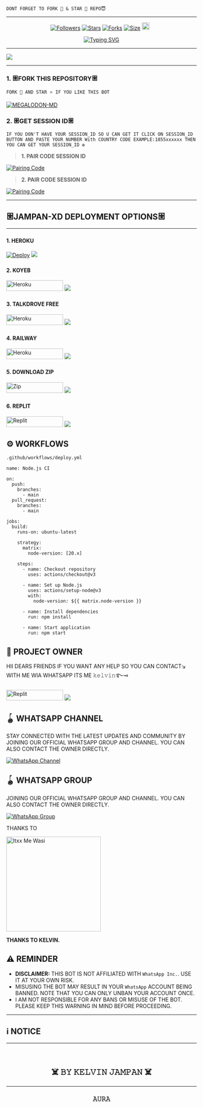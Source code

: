 

```
DONT FORGET TO FORK 🍴 & STAR 🌟 REPO😇
```
---


  <p align="center">
<a href="https://github.com/JAMPAN47/followers"><img title="Followers" src="https://img.shields.io/github/followers/JAMPAN47?color=blue&style=flat-square"></a>
<a href="https://github.com/JAMPAN47/JAMPAN-XD/stargazers/"><img title="Stars" src="https://img.shields.io/github/stars/JAMPAN47/JAMPAN-XD?color=blue&style=flat-square"></a>
<a href="https://github.com/JAMPAN47/JAMPAN-XD/network/members"><img title="Forks" src="https://img.shields.io/github/forks/JAMPAN47/JAMPAN-XD?color=blue&style=flat-square"></a>
<a href="https://github.com/JAMPAN47/JAMPAN-XD"><img title="Size" src="https://img.shields.io/github/repo-size/JAMPAN47/JAMPAN-XD?style=flat-square&color=green"></a>
<a href="https://github.com/JAMPAN47/graphs/commit-activity"><img height="20" src="https://img.shields.io/badge/Maintained%3F-yes-green.svg"></a>&nbsp;&nbsp;
</p>

<p align="center">
  <a href="https://git.io/typing-svg">
    <img src="https://readme-typing-svg.demolab.com?font=Black+Ops+One&size=80&pause=1000&color=Red&center=true&vCenter=true&width=1000&height=200&lines=𝙹𝙰𝙼𝙿𝙰𝙽-𝚇𝙳;𝚅𝙴𝚁𝚂𝙸𝙾𝙽+2025;BY+𝙹𝙰𝙼𝙿𝙰𝙽+47" alt="Typing SVG" />
  </a>
</p>
  
--- 

<a><img src='https://files.catbox.moe/roubzi.jpg'/></a>



***




### 1. 𐃁FORK THIS REPOSITORY𐃁

`FORK 🍴 AND STAR ⭐ IF YOU LIKE THIS BOT`

  <a href="https://github.com/JAMPAN47/JAMPAN-XD/fork"><img title="MEGALODON-MD" src="https://img.shields.io/badge/FORK-JAMPAN%20XD-BOTh?color=indigo&style=for-the-badge&logo=stackshare"></a>
  
### 2. 𐃁GET SESSION ID𐃁 

`IF YOU DON'T HAVE YOUR SESSION_ID SO U CAN GET IT CLICK ON SESSION_ID BUTTON AND PASTE YOUR NUMBER With COUNTRY CODE EXAMPLE:1855xxxxxx THEN YOU CAN GET YOUR SESSION_ID ✠`


> **1. PAIR CODE SESSION ID**

<a href='https://meg-lodon-session.onrender.com/' target="_blank">
  <img alt='Pairing Code' src='https://img.shields.io/badge/Get%20Pairing%20Code-orange?style=for-the-badge&logo=opencv&logoColor=black'/>
</a>
<br> 

> **2. PAIR CODE SESSION ID**

<a href='https://meg-lodon-session.up.railway.app/' target="_blank">
  <img alt='Pairing Code' src='https://img.shields.io/badge/Get%20Pairing%20Code-darkpink?style=for-the-badge&logo=opencv&logoColor=black'/>
</a>
<br> 



---

### <h2 align="">𐃁JAMPAN-XD DEPLOYMENT OPTIONS𐃁</h2>

---

### <h4 align="">1. HEROKU</h4>
<p style="text-align: center; font-size: 1.2em;">


[![Deploy](https://www.herokucdn.com/deploy/button.svg)](https://dashboard.heroku.com/new?template=https://github.com/JAMPAN47/JAMPAN-XD)
<a><img src='https://i.imgur.com/LyHic3i.gif'/></a>

### <h4 align="">2. KOYEB</h4>
<p style="text-align: center; font-size: 1.2em;">

<p align="">
<a href='https://app.koyeb.com/services/deploy?type=git&repository=JAMPAN47/JAMPAN-XD&ports=3000&env[PREFIX]=.&env[SESSION_ID]=&env[ALWAYS_ONLINE]=false&env[MODE]=public&env[AUTO_STATUS_MSG]=Seen%20status%20by%20JAMPAN-XD&env[AUTO_STATUS_REPLY]=false&env[AUTO_STATUS_SEEN]=true&env[AUTO_TYPING]=false&env[ANTI_LINK]=true&env[AUTO_REACT]=false&env[READ_MESSAGE]=false' target="_blank"><img alt='Heroku' src='https://img.shields.io/badge/-koyeb ‎ deploy-FF009D?style=for-the-badge&logo=koyeb&logoColor=white'/< width=150 height=28/p></a>
<a><img src='https://i.imgur.com/LyHic3i.gif'/></a>

### <h4 align="">3. TALKDROVE FREE</h4>
<p style="text-align: center; font-size: 1.2em;">
  
<p align="">
<a href='https://talkdrove.com/share-bot/' target="_blank"><img alt='Heroku' src='https://img.shields.io/badge/-TalkDrove ‎Deploy-6971FF?style=for-the-badge&logo=Github&logoColor=white'/< width=150 height=28/p></a>
  <a><img src='https://i.imgur.com/LyHic3i.gif'/></a>

### <h4 align="">4. RAILWAY</h4>
<p style="text-align: center; font-size: 1.2em;">

<p align="">
<a href='https://railway.app/new' target="_blank"><img alt='Heroku' src='https://img.shields.io/badge/-railway deploy-FF8700?style=for-the-badge&logo=railway&logoColor=white'/< width=150 height=28/p></a>
<a><img src='https://i.imgur.com/LyHic3i.gif'/></a>


### <h4 align="">5. DOWNLOAD ZIP</h4>
<p style="text-align: center; font-size: 1.2em;">
  
<p align="">
<a href='https://github.com/JAMPAN47/JAMPAN-XD/archive/refs/heads/main.zip' target="_blank"><img alt='Zip' src='https://img.shields.io/badge/-DAWNLOAD ZIP-CC00FF?style=for-the-badge&logo=huggingface&logoColor=white'/< width=150 height=28/p></a> </a>
<a><img src='https://i.imgur.com/LyHic3i.gif'/></a>



### <h4 align="">6. REPLIT</h4>
<p style="text-align: center; font-size: 1.2em;">

<p align="">
<a href='https://replit.com/~' target="_blank"><img alt='Replit' src='https://img.shields.io/badge/-Replit Deploy-1976D2?style=for-the-badge&logo=replit&logoColor=white'/< width=150 height=28/p></a> </a>
<a><img src='https://i.imgur.com/LyHic3i.gif'/></a>


## ⚙️ WORKFLOWS

```.github/workflows/deploy.yml```

```WORKFLOWS
name: Node.js CI

on:
  push:
    branches:
      - main
  pull_request:
    branches:
      - main

jobs:
  build:
    runs-on: ubuntu-latest

    strategy:
      matrix:
        node-version: [20.x]

    steps:
      - name: Checkout repository
        uses: actions/checkout@v3

      - name: Set up Node.js
        uses: actions/setup-node@v3
        with:
          node-version: ${{ matrix.node-version }}

      - name: Install dependencies
        run: npm install

      - name: Start application
        run: npm start
```



## 👑 PROJECT OWNER 
HII DEARS FRIENDS IF YOU WANT ANY HELP SO YOU CAN CONTACT↘︎ WITH ME WIA WHATSAPP ITS ME 𝚔𝚎𝚕𝚟𝚒𝚗࿐➺

<p align="">
<a href='https://wa.me/255674229015?text=*𝚑𝚒+𝚔𝚎𝚕𝚟𝚒𝚗+ɴᴇᴇᴅ+ʜᴇʟᴘ!.+ɪ+ᴍᴇssᴀɢᴇᴅ+ʏᴏᴜ+ғʀᴏᴍ+JAMPAN-XD+ʀᴇᴘᴏ!!*' target="_blank"><img alt='Replit' src='https://img.shields.io/badge/ Whatsapp -25D366?style=for-the-badge&logo=whatsapp&logoColor=white'/< width=150 height=28/p></a> </a>
<a><img src='https://i.imgur.com/LyHic3i.gif'/></a>


## 🪀 WHATSAPP CHANNEL 
STAY CONNECTED WITH THE LATEST UPDATES AND COMMUNITY BY JOINING OUR OFFICIAL WHATSAPP GROUP AND CHANNEL. YOU CAN ALSO CONTACT THE OWNER DIRECTLY.

[![WhatsApp Channel](https://img.shields.io/badge/JOIN-WHATSAAP%20CHANNEL-25D366?style=for-the-badge&logo=whatsapp)](https://whatsapp.com/channel/0029Vb62Nsp6LwHheZHOH51Q)

## 🪀 WHATSAPP GROUP
JOINING OUR OFFICIAL WHATSAPP GROUP AND CHANNEL. YOU CAN ALSO CONTACT THE OWNER DIRECTLY.

[![WhatsApp Group](https://img.shields.io/badge/JOIN-WHATSAAP%20GROUP-25D366?style=for-the-badge&logo=whatsapp)](https://chat.whatsapp.com/Fw09efkIK2q70TcCgBJRIm?mode=ac_t)

 

THANKS TO 

<a href="https://github.com/Itxxwasi"><img src="https://github.com/Itxxwasi.png" width="250" height="250" alt="Itxx Me Wasi"/></a>

<p><b>THANKS TO KELVIN.</b></p>


## <h2 align="left">⚠️ REMINDER </h2>
<p style="text-align: center; font-size: 1.2em;">

- **DISCLAIMER:** THIS BOT IS NOT AFFILIATED WITH `WhatsApp Inc.`. USE IT AT YOUR OWN RISK.
- MISUSING THE BOT MAY RESULT IN YOUR `WhatsApp` ACCOUNT BEING BANNED. NOTE THAT YOU CAN ONLY UNBAN YOUR ACCOUNT ONCE.
- I AM NOT RESPONSIBLE FOR ANY BANS OR MISUSE OF THE BOT. PLEASE KEEP THIS WARNING IN MIND BEFORE PROCEEDING.

---

<h2 align="left">ℹ️ NOTICE</h2>
<p style="text-align: center; font-size: 1.2em;">
  
---

 <br>
<h2 align="center"> ☠️ 𝙱𝚈 𝙺𝙴𝙻𝚅𝙸𝙽 𝙹𝙰𝙼𝙿𝙰𝙽 ☠️
 </h2>
 
 ---

<h3 align="center"> 𝙰𝚄𝚁𝙰 
</h3>

<br>

